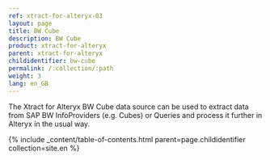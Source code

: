 ```yaml
---
ref: xtract-for-alteryx-03
layout: page
title: BW Cube
description: BW Cube
product: xtract-for-alteryx
parent: xtract-for-alteryx
childidentifier: bw-cube
permalink: /:collection/:path
weight: 3
lang: en_GB
---
```


The Xtract for Alteryx BW Cube data source can be used to extract data from SAP BW InfoProviders (e.g. Cubes) or Queries and process it further in Alteryx in the usual way.

{% include _content/table-of-contents.html parent=page.childidentifier collection=site.en %}